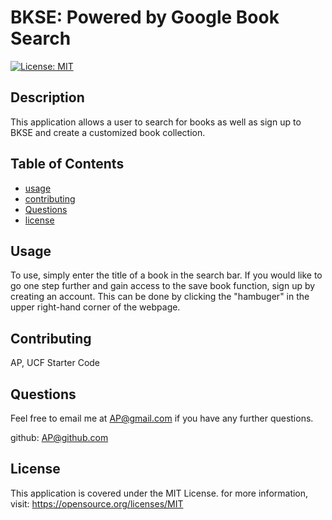 # BKSE: Powered by Google Book Search

[![License: MIT](https://img.shields.io/badge/License-MIT-yellow.svg)](https://opensource.org/licenses/MIT)

## Description

This application allows a user to search for books as well as sign up to BKSE and create a customized book collection.

## Table of Contents

- [usage](#usage)
- [contributing](#contributing)
- [Questions](#Questions)
- [license](#license)

## Usage

To use, simply enter the title of a book in the search bar. If you would like to go one step further and gain access to the save book function, sign up by creating an account. This can be done by clicking the "hambuger" in the upper right-hand corner of the webpage.

## Contributing

AP, UCF Starter Code 

## Questions

Feel free to email me at <AP@gmail.com> if you have any further questions.

github: [AP@github.com](https://github.com/AP@github.com)

## License
      
  This application is covered under the MIT License. for more information, visit: https://opensource.org/licenses/MIT

